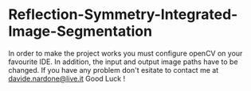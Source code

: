 # Reflection-Symmetry-Integrated-Image-Segmentation

In order to make the project works you must configure openCV on your favourite IDE.
In addition, the input and output image paths have to be changed.
If you have any problem don't esitate to contact me at davide.nardone@live.it
Good Luck !
